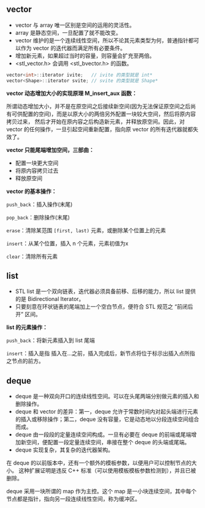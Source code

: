 ## vector

* vector 与 array 唯一区别是空间的运用的灵活性。
* array 是静态空间，一旦配置了就不能改变。
* vector 维护的是一个连续线性空间，所以不论其元素类型为何，普通指针都可以作为 vector 的迭代器而满足所有必要条件。
* 增加新元素，如果超过当时的容量，则容量会扩充至两倍。
* <stl_vector.h> 会调用 <stl_bvector.h> 的函数。

```cpp
vector<int>::iterator ivite;   // ivite 的类型就是 int*
vector<Shape>::iterator svite; // svite 的类型就是 Shape*
```

**vector 动态增加大小的实现原理 M_insert_aux 函数：**

所谓动态增加大小，并不是在原空间之后接续新空间(因为无法保证原空间之后尚有可供配置的空间)，而是以原大小的两倍另外配置一块较大空间，然后将原内容拷贝过来，
然后才开始在原内容之后构造新元素，并释放原空间。因此，对 vector 的任何操作，一旦引起空间重新配置，指向原 vector 的所有迭代器就都失效了。

**vector 只能尾端增加空间，三部曲：**

* 配置一块更大空间
* 将原内容拷贝过去
* 释放原空间

**vector 的基本操作：**

`push_back`：插入操作(末尾)

`pop_back`：删除操作(末尾)

`erase`：清除某范围 `[first, last)` 元素，或删除某个位置上的元素

`insert`：从某个位置，插入 n 个元素，元素初值为x

`clear`：清除所有元素

## list

* STL list 是一个双向链表，迭代器必须具备前移、后移的能力，所以 list 提供的是 Bidirectional Iterator。
* 只要刻意在环状链表的尾端加上一个空白节点，便符合 STL 规范之 “前闭后开” 区间。

**list 的元素操作：**

`push_back`：将新元素插入到 list 尾端

`insert`：插入是指 插入在...之前，插入完成后，新节点将位于标示出插入点所指之节点的前方。

## deque

* deque 是一种双向开口的连续线性空间。可以在头尾两端分别做元素的插入和删除操作。
* deque 和 vector 的差异：第一，deque 允许于常数时间内对起头端进行元素的插入或移除操作；第二，deque 没有容量，它是动态地以分段连续空间组合而成。
* deque 由一段段的定量连续空间构成。一旦有必要在 deque 的前端或尾端增加新空间，便配置一段定量连续空间，串接在整个 deque 的头端或尾端。
* deque 实现复杂，其复杂的迭代器架构。

在 deque 的以前版本中，还有一个额外的模板参数，以便用户可以控制节点的大小。 这种扩展证明是违反 C++ 标准（可以使用模板模板参数检测到），并且已被删除。

deque 采用一块所谓的 map 作为主控。这个 map 是一小块连续空间，其中每个节点都是指针，指向另一段连续线性空间，称为缓冲区。



